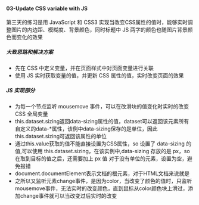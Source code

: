 #### 03-Update CSS variable with JS
第三天的练习是用 JavaScript 和 CSS3 实现当改变CSS属性的值时，能够实时调整图片的内边距、模糊度、背景颜色，同时标题中 JS 两字的颜色也随图片背景颜色而变化的效果
##### 大致思路和解决方案
- 先在 CSS 中定义变量，并在页面样式中对页面变量进行关联
- 使用 JS 实时获取变量的值，并更新 CSS 属性的值，实时改变页面的效果

##### JS 实现部分
- 为每一个节点监听 mousemove 事件，可以在改滑块的值变化时实时的改变 CSS 全局变量
- this.dataset.sizing返回data-sizing属性的值，dataset可以返回该元素所有自定义的data-*属性，该例中data-sizing保存的是单位，因此this.dataset.sizing可返回该属性的单位
- 通过this.value获取的值不能直接设置为CSS属性，so 设置了 data-sizing 的值,可以使用 this.dataset.sizing，在该实例中,data-sizing 存放的是 px，so 在取到目标的值之后，还需要加上 px 值 对于没有单位的元素，设置为空，避免报错
- document.documentElement表示文档的根元素，对于HTML文档来说就是<html>
- 之所以又监听元素change事件，是因为color，当改变了颜色的值时，只监听mousemove事件，无法实时的改变颜色，直到鼠标从color颜色块上滑过，添加change事件就可以当改变过后实时的改变